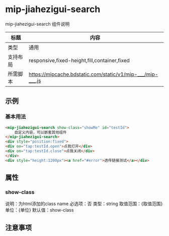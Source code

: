 # mip-jiahezigui-search

mip-jiahezigui-search 组件说明

标题|内容
----|----
类型|通用
支持布局|responsive,fixed-height,fill,container,fixed
所需脚本|https://mipcache.bdstatic.com/static/v1/mip-___/mip-___.js

## 示例

### 基本用法
```html
<mip-jiahezigui-search show-class="showMe" id="testId">
    自定义内容，可以嵌套其他组件
</mip-jiahezigui-search>
<div style="position:fixed">
<div on="tap:testId.open">点我打开</div>
<div on="tap:testId.close">点我关闭</div>
</div>
<div style="height:1200px"><a href="#error">透传链接测试</a></div>
```

## 属性

### show-class

说明：为html添加的class name
必选项：否
类型：string
取值范围：{取值范围}
单位：{单位}
默认值：show-class

## 注意事项


